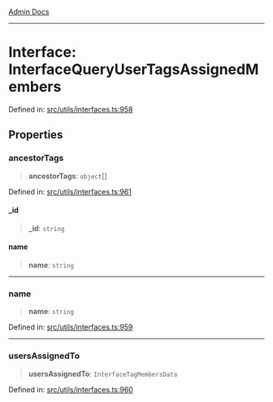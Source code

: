 [Admin Docs](/)

***

# Interface: InterfaceQueryUserTagsAssignedMembers

Defined in: [src/utils/interfaces.ts:958](https://github.com/PalisadoesFoundation/talawa-admin/blob/main/src/utils/interfaces.ts#L958)

## Properties

### ancestorTags

> **ancestorTags**: `object`[]

Defined in: [src/utils/interfaces.ts:961](https://github.com/PalisadoesFoundation/talawa-admin/blob/main/src/utils/interfaces.ts#L961)

#### \_id

> **\_id**: `string`

#### name

> **name**: `string`

***

### name

> **name**: `string`

Defined in: [src/utils/interfaces.ts:959](https://github.com/PalisadoesFoundation/talawa-admin/blob/main/src/utils/interfaces.ts#L959)

***

### usersAssignedTo

> **usersAssignedTo**: `InterfaceTagMembersData`

Defined in: [src/utils/interfaces.ts:960](https://github.com/PalisadoesFoundation/talawa-admin/blob/main/src/utils/interfaces.ts#L960)
